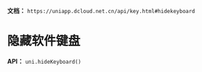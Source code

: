 **文档：** `https://uniapp.dcloud.net.cn/api/key.html#hidekeyboard`

# 隐藏软件键盘
  **API：** `uni.hideKeyboard()`